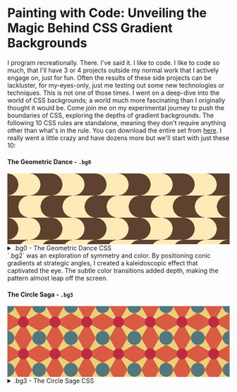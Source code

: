 # Painting with Code: Unveiling the Magic Behind CSS Gradient Backgrounds
<style>
.bg0 {
    --s: 50px;
    --c1: #5E412F;
    --c2: #FCEBB6;

    background:
        radial-gradient(25% 50%, var(--c1) 98%, #0000) var(--s) 0/calc(2*var(--s)) var(--s),
        radial-gradient(25% 50%, var(--c2) 98%, #0000) 0 0/calc(2*var(--s)) var(--s),
        repeating-conic-gradient(var(--c1) 0 25%, var(--c2) 0 50%) 0 0/calc(2*var(--s)) calc(2*var(--s));
}

.bg1 {
    --s: 200px;
    /* control the size */
    --c1: #1d1d1d;
    --c2: #4e4f51;
    --c3: #3c3c3c;

    background:
        repeating-conic-gradient(from 30deg, #0000 0 120deg, var(--c3) 0 180deg) calc(.5*var(--s)) calc(.5*var(--s)*0.577),
        repeating-conic-gradient(from 30deg, var(--c1) 0 60deg, var(--c2) 0 120deg, var(--c3) 0 180deg);
    background-size: var(--s) calc(var(--s)*0.577);
}

.bg2 {
    --s: 84px;
    /* control the size*/
    --c1: #f2f2f2;
    --c2: #cdcbcc;
    --c3: #999999;

    --_g: 0 120deg, #0000 0;
    background:
        conic-gradient(from 0deg at calc(500%/6) calc(100%/3), var(--c3) var(--_g)),
        conic-gradient(from -120deg at calc(100%/6) calc(100%/3), var(--c2) var(--_g)),
        conic-gradient(from 120deg at calc(100%/3) calc(500%/6), var(--c1) var(--_g)),
        conic-gradient(from 120deg at calc(200%/3) calc(500%/6), var(--c1) var(--_g)),
        conic-gradient(from -180deg at calc(100%/3) 50%, var(--c2) 60deg, var(--c1) var(--_g)),
        conic-gradient(from 60deg at calc(200%/3) 50%, var(--c1) 60deg, var(--c3) var(--_g)),
        conic-gradient(from -60deg at 50% calc(100%/3), var(--c1) 120deg, var(--c2) 0 240deg, var(--c3) 0);
    background-size: calc(var(--s)*1.732) var(--s);
}

.bg3 {
    --s: 72px;
    /* control the size */

    background:
        radial-gradient(#C02942 24%, #0000 25%),
        radial-gradient(#53777A 30%, #0000 32%) calc(var(--s)/2) calc(var(--s)/2),
        repeating-conic-gradient(from 30deg, #ECD078 0 30deg, #D95B43 0 90deg);
    background-size: var(--s) var(--s);
}

.bg4 {
    --s: 100px;
    /* control the size */
    --c1: #fff0e5;
    --c2: #025d8c;
    --c3: #e1642a;


    --_g: 50%, #0000 37%, var(--c1) 39% 70%, #0000 72%;
    --_t: 50%, var(--c2) 40deg, var(--c3) 0 140deg, var(--c2) 0 180deg, #0000 0;
    --_s: 47% 50% at;
    background:
        radial-gradient(var(--_s) -10% var(--_g)) 0 calc(var(--s)/2),
        radial-gradient(var(--_s) -10% var(--_g)) calc(var(--s)/2) 0,
        radial-gradient(var(--_s) 110% var(--_g)),
        radial-gradient(var(--_s) 110% var(--_g)) calc(var(--s)/2) calc(var(--s)/2),
        conic-gradient(from 0deg at 55% var(--_t)) calc(var(--s)/4) 0,
        conic-gradient(from 180deg at 45% var(--_t)) calc(var(--s)/4) 0,
        var(--c2);
    background-size: var(--s) var(--s);
}

.bg5 {
    --s: 150px;
    /* control the size */
    --c1: #f7d2a1;
    --c2: #05057e;

    --_g:
        var(--c1) 0% 5%, var(--c2) 6% 15%, var(--c1) 16% 25%, var(--c2) 26% 35%, var(--c1) 36% 45%,
        var(--c2) 46% 55%, var(--c1) 56% 65%, var(--c2) 66% 75%, var(--c1) 76% 85%, var(--c2) 86% 95%,
        #0000 96%;
    background:
        radial-gradient(50% 50% at 100% 0, var(--_g)),
        radial-gradient(50% 50% at 0 100%, var(--_g)),
        radial-gradient(50% 50%, var(--_g)),
        radial-gradient(50% 50%, var(--_g)) calc(var(--s)/2) calc(var(--s)/2) var(--c1);
    background-size: var(--s) var(--s);
}

.bg6 {
    --s: 105px;
    /* control the size */
    --c1: #b9b9b9;
    --c2: #dcdcdc;
    --c3: #fafafa;

    background:
        conic-gradient(from 75deg, var(--c1) 15deg, var(--c2) 0 30deg, #0000 0 180deg,
            var(--c2) 0 195deg, var(--c1) 0 210deg, #0000 0) calc(0.5*var(--s)) calc(0.5*var(--s)/0.577),
        conic-gradient(var(--c1) 30deg, var(--c3) 0 75deg, var(--c1) 0 90deg, var(--c2) 0 105deg,
            var(--c3) 0 150deg, var(--c2) 0 180deg, var(--c3) 0 210deg, var(--c1) 0 256deg,
            var(--c2) 0 270deg, var(--c1) 0 286deg, var(--c2) 0 331deg, var(--c3) 0);
    background-size: var(--s) calc(var(--s)/0.577);
    /* 0.577=tan(30deg)*/
}

.bg7 {
    --s: 120px;
    /* control the size */

    background:
        conic-gradient(from 150deg at 50% 33%, #0000, #FA6900 .5deg 60deg, #0000 60.5deg) calc(var(--s)/2) calc(var(--s)/1.4),
        conic-gradient(from -30deg at 50% 66%, #0000, #D95B43 .5deg 60deg, #ECD078 60.5deg);
    background-size: var(--s) calc(var(--s)/1.154);
}

.bg8 {
    --s: 100px;
    /* control the size */
    --c1: #4ECDC4;
    --c2: #556270;

    background:
        linear-gradient(-26.56deg, var(--c1) 33%, var(--c2) 33.3% 66.6%, var(--c1) 67%) 0/var(--s) var(--s);
    /* 26.56deg = arctan(0.5) */
}


.bg9 {
    --s: 140px;
    /* control the size */

    --_g: #0000 52%, #170409
        /* first color */
        54% 57%, #0000 59%;
    background:
        radial-gradient(farthest-side at -33.33% 50%, var(--_g)) 0 calc(var(--s)/2),
        radial-gradient(farthest-side at 50% 133.33%, var(--_g)) calc(var(--s)/2) 0,
        radial-gradient(farthest-side at 133.33% 50%, var(--_g)),
        radial-gradient(farthest-side at 50% -33.33%, var(--_g)),
        #67917A;
    /* second color */
    background-size: calc(var(--s)/4.667) var(--s), var(--s) calc(var(--s)/4.667);
}
.bg-sample {
  display: block;
  height: 10rem;
}
</style>
I program recreationally. There. I've said it. I like to code. I like to code so much, that I'll have 3 or 4 projects outside my normal work that I actively engage on, just for fun. Often the results of these side projects can be lackluster, for my-eyes-only, just me testing out some new technologies or techniques. This is not one of those times. I went on a deep-dive into the world of CSS backgrounds; a world much more fascinating than I originally thought it would be. Come join me on my experimental journey to push the boundaries of CSS, exploring the depths of gradient backgrounds.
The following 10 CSS rules are standalone, meaning they don't require anything other than what's in the rule. You can download the entire set from [here](https://cdr2.com/crblog/blog/code/bg.css). I really went a little crazy and have dozens more but we'll start with just these 10:

#### The Geometric Dance - `.bg0`
<div class="bg-sample bg0"></div> 
<details><summary>.bg0 - The Geometric Dance CSS</summary>
```
.bg0 {
    --s: 50px;
    --c1: #5E412F;
    --c2: #FCEBB6;

    background:
        radial-gradient(25% 50%, var(--c1) 98%, #0000) var(--s) 0/calc(2*var(--s)) var(--s),
        radial-gradient(25% 50%, var(--c2) 98%, #0000) 0 0/calc(2*var(--s)) var(--s),
        repeating-conic-gradient(var(--c1) 0 25%, var(--c2) 0 50%) 0 0/calc(2*var(--s)) calc(2*var(--s));
}
```
</details>
Starting off, I played with radial gradients and a repeating conic gradient to craft `.bg0`. The result was a mesmerizing geometric pattern that seemed to dance across the screen. The blend of earthy tones created a warm, inviting texture that felt like a digital tapestry.

#### The Triangular Symphony - `.bg1`
<div class="bg-sample bg1"></div> 
<details><summary>.bg1 - "The Triangular Symphony" CSS</summary>
```
.bg1 {
    --s: 200px;
    /* control the size */
    --c1: #1d1d1d;
    --c2: #4e4f51;
    --c3: #3c3c3c;

    background:
        repeating-conic-gradient(from 30deg, #0000 0 120deg, var(--c3) 0 180deg) calc(.5*var(--s)) calc(.5*var(--s)*0.577),
        repeating-conic-gradient(from 30deg, var(--c1) 0 60deg, var(--c2) 0 120deg, var(--c3) 0 180deg);
    background-size: var(--s) calc(var(--s)*0.577);
}
```
</details>
With `.bg1`, I ventured into the realm of sharp angles and crisp lines. The repeating conic gradients formed a symphony of triangles, each layer playing its tune. The monochromatic scheme added a sophisticated, modern edge to the design.

#### The Kaleidoscopic Vision - `.bg2`
<div class="bg-sample bg2"></div> 
<details><summary>.bg2 - "The Kaleidoscopic Vision" CSS</summary>
```
.bg2 {
    --s: 84px;
    /* control the size*/
    --c1: #f2f2f2;
    --c2: #cdcbcc;
    --c3: #999999;

    --_g: 0 120deg, #0000 0;
    background:
        conic-gradient(from 0deg at calc(500%/6) calc(100%/3), var(--c3) var(--_g)),
        conic-gradient(from -120deg at calc(100%/6) calc(100%/3), var(--c2) var(--_g)),
        conic-gradient(from 120deg at calc(100%/3) calc(500%/6), var(--c1) var(--_g)),
        conic-gradient(from 120deg at calc(200%/3) calc(500%/6), var(--c1) var(--_g)),
        conic-gradient(from -180deg at calc(100%/3) 50%, var(--c2) 60deg, var(--c1) var(--_g)),
        conic-gradient(from 60deg at calc(200%/3) 50%, var(--c1) 60deg, var(--c3) var(--_g)),
        conic-gradient(from -60deg at 50% calc(100%/3), var(--c1) 120deg, var(--c2) 0 240deg, var(--c3) 0);
    background-size: calc(var(--s)*1.732) var(--s);
}
</details>
`.bg2` was an exploration of symmetry and color. By positioning conic gradients at strategic angles, I created a kaleidoscopic effect that captivated the eye. The subtle color transitions added depth, making the pattern almost leap off the screen.

#### The Circle Saga - `.bg3`
<div class="bg-sample bg3"></div>
<details><summary>.bg3 - The Circle Sage CSS</summary>
```
.bg3 {
    --s: 72px;
    /* control the size */

    background:
        radial-gradient(#C02942 24%, #0000 25%),
        radial-gradient(#53777A 30%, #0000 32%) calc(var(--s)/2) calc(var(--s)/2),
        repeating-conic-gradient(from 30deg, #ECD078 0 30deg, #D95B43 0 90deg);
    background-size: var(--s) var(--s);
}
```
</details>
In `.bg3`, circles took center stage. I juxtaposed radial gradients to form a pattern that was both harmonious and intriguing. The contrasting colors added a dynamic rhythm, turning the background into a visual saga.

#### The Sunset Mirage - `.bg4`
<div class="bg-sample bg4"></div>
<details><summary>.bg4 - The Sunset Mirage</summary>
```
.bg4 {
    --s: 100px;
    /* control the size */
    --c1: #fff0e5;
    --c2: #025d8c;
    --c3: #e1642a;


    --_g: 50%, #0000 37%, var(--c1) 39% 70%, #0000 72%;
    --_t: 50%, var(--c2) 40deg, var(--c3) 0 140deg, var(--c2) 0 180deg, #0000 0;
    --_s: 47% 50% at;
    background:
        radial-gradient(var(--_s) -10% var(--_g)) 0 calc(var(--s)/2),
        radial-gradient(var(--_s) -10% var(--_g)) calc(var(--s)/2) 0,
        radial-gradient(var(--_s) 110% var(--_g)),
        radial-gradient(var(--_s) 110% var(--_g)) calc(var(--s)/2) calc(var(--s)/2),
        conic-gradient(from 0deg at 55% var(--_t)) calc(var(--s)/4) 0,
        conic-gradient(from 180deg at 45% var(--_t)) calc(var(--s)/4) 0,
        var(--c2);
    background-size: var(--s) var(--s);
}
```
</details>
Drawing inspiration from the sky at dusk, `.bg4` became my sunset mirage. The radial and conic gradients mimicked the sun's glow, fading into the horizon. The play of warm and cool tones created a serene, picturesque backdrop.

#### The Colorful Carousel - `.bg5`
<div class="bg-sample bg5"></div>
<details><summary>.bg5 - The Colorful Carousel</summary>
```
.bg5 {
    --s: 150px;
    /* control the size */
    --c1: #f7d2a1;
    --c2: #05057e;

    --_g:
        var(--c1) 0% 5%, var(--c2) 6% 15%, var(--c1) 16% 25%, var(--c2) 26% 35%, var(--c1) 36% 45%,
        var(--c2) 46% 55%, var(--c1) 56% 65%, var(--c2) 66% 75%, var(--c1) 76% 85%, var(--c2) 86% 95%,
        #0000 96%;
    background:
        radial-gradient(50% 50% at 100% 0, var(--_g)),
        radial-gradient(50% 50% at 0 100%, var(--_g)),
        radial-gradient(50% 50%, var(--_g)),
        radial-gradient(50% 50%, var(--_g)) calc(var(--s)/2) calc(var(--s)/2) var(--c1);
    background-size: var(--s) var(--s);
}
```
</details>
With `.bg5`, I aimed to inject vibrancy and movement. The radial gradients created a carousel of colors, spinning with life. It was a celebration of hues, each turn revealing a new shade, a new emotion.

#### The Wheel of Fortune - `.bg6`
<div class="bg-sample bg6"></div> 
<details><summary>.bg6 - The Wheel of Fortune</summary>
```
.bg6 {
    --s: 105px;
    /* control the size */
    --c1: #b9b9b9;
    --c2: #dcdcdc;
    --c3: #fafafa;

    background:
        conic-gradient(from 75deg, var(--c1) 15deg, var(--c2) 0 30deg, #0000 0 180deg,
            var(--c2) 0 195deg, var(--c1) 0 210deg, #0000 0) calc(0.5*var(--s)) calc(0.5*var(--s)/0.577),
        conic-gradient(var(--c1) 30deg, var(--c3) 0 75deg, var(--c1) 0 90deg, var(--c2) 0 105deg,
            var(--c3) 0 150deg, var(--c2) 0 180deg, var(--c3) 0 210deg, var(--c1) 0 256deg,
            var(--c2) 0 270deg, var(--c1) 0 286deg, var(--c2) 0 331deg, var(--c3) 0);
    background-size: var(--s) calc(var(--s)/0.577);
    /* 0.577=tan(30deg)*/
}
```
</details>
`.bg6` was a nod to the classic wheel of fortune. The conic gradients formed segments of color, each representing a slice of fate. The design was both playful and mesmerizing, inviting users to take a spin.

#### The Radiant Burst - `.bg7`
<div class="bg-sample bg7"></div>
<details><summary>.bg7 - The Radiant Burst CSS</summary>
```
.bg7 {
    --s: 120px;
    /* control the size */

    background:
        conic-gradient(from 150deg at 50% 33%, #0000, #FA6900 .5deg 60deg, #0000 60.5deg) calc(var(--s)/2) calc(var(--s)/1.4),
        conic-gradient(from -30deg at 50% 66%, #0000, #D95B43 .5deg 60deg, #ECD078 60.5deg);
    background-size: var(--s) calc(var(--s)/1.154);
}
```
</details>
I sought to capture the explosive beauty of a starburst with `.bg7`. The conic gradients radiated from specific points, creating a burst of color and light. It was a spectacle of radiance, a burst of energy frozen in time.

#### The Striped Illusion - `.bg8`
<div class="bg-sample bg8"></div>
<details><summary>.bg8 - The Striped Illusion</summary>
```
.bg8 {
    --s: 100px;
    /* control the size */
    --c1: #4ECDC4;
    --c2: #556270;

    background:
        linear-gradient(-26.56deg, var(--c1) 33%, var(--c2) 33.3% 66.6%, var(--c1) 67%) 0/var(--s) var(--s);
    /* 26.56deg = arctan(0.5) */
}
```
</details>
In `.bg8`, I experimented with linear gradients to create an optical illusion. The stripes, angled precisely, offered a sense of movement and depth. The alternating colors played tricks on the eye, making the static background seem alive.

#### The Shadow Play - `.bg9`
<div class="bg-sample bg9"></div>
<details><summary>.bg9 - The Shadow Play CSS</summary>
```
.bg9 {
    --s: 140px;
    /* control the size */

    --_g: #0000 52%, #170409
        /* first color */
        54% 57%, #0000 59%;
    background:
        radial-gradient(farthest-side at -33.33% 50%, var(--_g)) 0 calc(var(--s)/2),
        radial-gradient(farthest-side at 50% 133.33%, var(--_g)) calc(var(--s)/2) 0,
        radial-gradient(farthest-side at 133.33% 50%, var(--_g)),
        radial-gradient(farthest-side at 50% -33.33%, var(--_g)),
        #67917A;
    /* second color */
    background-size: calc(var(--s)/4.667) var(--s), var(--s) calc(var(--s)/4.667);
}
```
</details>
`.bg9` was an exploration of shadows and light. The radial gradients, placed off-center, created an interplay of light and dark. It was a mysterious, enigmatic pattern that invited curiosity and contemplation.

Through these experiments, I discovered the limitless possibilities of CSS gradients. Each background was a step into the unknown, a testament to the power of code to create beauty. As I continue my journey, I'm reminded that in the world of web design, the only limit is our imagination.
